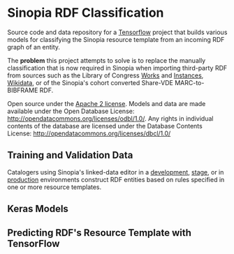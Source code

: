 # Sinopia RDF Classification
Source code and data repository for a [Tensorflow][TF] project that builds
various models for classifying the Sinopia resource template from an incoming RDF graph
of an entity.

The **problem** this project attempts to solve is to replace the manually classification that
is now required in Sinopia when importing third-party RDF from sources such as the Library of
Congress [Works][LOC_WORKS] and [Instances][LOC_INSTANCES], [Wikidata][WIKIDATA], or
of the Sinopia's cohort converted Share-VDE MARC-to-BIBFRAME RDF.

Open source under the [Apache 2 license](https://www.apache.org/licenses/LICENSE-2.0.txt).
Models and data are made available under the Open Database License: http://opendatacommons.org/licenses/odbl/1.0/.
Any rights in individual contents of the database are licensed under the Database
Contents License: http://opendatacommons.org/licenses/dbcl/1.0/

## Training and Validation Data
Catalogers using Sinopia's linked-data editor in a [development][SINOPIA_DEV],
[stage][SINOPIA_STAGE], or in [production][SINOPIA] environments construct RDF
entities based on rules specified in one or more resource templates.

## Keras Models

## Predicting RDF's Resource Template with TensorFlow

[LOC_INSTANCES]: http://id.loc.gov/
[LOC_WORKS]: http://id.loc.gov/
[SINOPIA]: https://sinopia.io/
[SINOPIA_DEV]: https://development.sinopia.io/
[SINOPIA_STAGE]: https://stage.sinopia.io/
[WIKIDATA]: https://wikidata.org/

[TF]: https://www.tensorflow.org/
